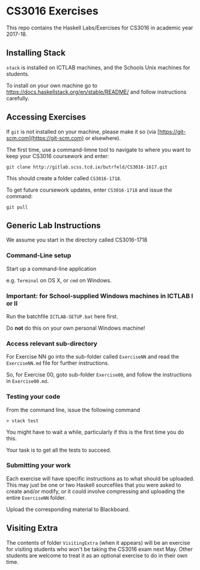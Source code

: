# CS3016 Exercises

This repo contains the Haskell Labs/Exercises for CS3016 in academic year 2017-18.

## Installing Stack

`stack` is installed on ICTLAB machines,
and the Schools Unix machines for students.

To install on your own machine go to
https://docs.haskellstack.org/en/stable/README/
and follow instructions carefully.


## Accessing Exercises

If `git` is not installed on your machine, please make it so (via [https://git-scm.com](https://git-scm.com) or elsewhere).

The first time, use a command-limne tool to navigate to where you want to keep your CS3016 coursework and enter:

`git clone http://gitlab.scss.tcd.ie/butrfeld/CS3016-1617.git`

This should create a folder called `CS3016-1718`. 

To get future coursework updates, enter `CS3016-1718`
and issue the command:

`git pull`


## Generic Lab Instructions

We assume you start in the directory called CS3016-1718

### Command-Line setup

Start up a command-line application

e.g. `Terminal` on OS X, or `cmd` on Windows.

### Important: for School-supplied Windows machines in ICTLAB I or II

Run the batchfile `ICTLAB-SETUP.bat` here first.

Do **not** do this on your own personal Windows machine!

### Access relevant sub-directory

For Exercise NN go into the sub-folder called `ExerciseNN` and read the `ExerciseNN.md` file
for further instructions.

So, for Exercise 00, goto sub-folder `Exercise00`, and follow the instructions in `Exercise00.md`.

### Testing your code

From the command line, issue the following command

```
> stack test
```

You might have to wait a while, 
particularly if this is the first time you do this.

Your task is to get all the tests to succeed.

### Submitting your work

Each exercise will have specific
instructions as to what should be uploaded. This may just be one or two Haskell sourcefiles that you were asked to create and/or modify, or it could involve compressing and uploading the entire `ExerciseNN` folder.

Upload the corresponding material to Blackboard.


## Visiting Extra

The contents of folder `VisitingExtra` (when it appears) will be an exercise for visiting students who won't be taking the CS3016 exam next May. Other students are welcome to treat it as an optional exercise to do in their own time.